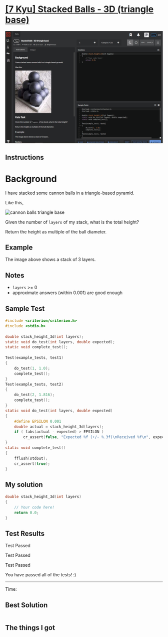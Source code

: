 # [[7 Kyu] Stacked Balls - 3D (triangle base)](https://www.codewars.com/kata/5bbad1082ce5333f8b000006/train/c)

![image](./Problem.png)


## Instructions

# Background

I have stacked some cannon balls in a triangle-based pyramid.

Like this,

![cannon balls triangle base](https://i.imgur.com/ut4ejG1.png)

Given the number of `layers` of my stack, what is the total height?

Return the height as multiple of the ball diameter.

## Example

The image above shows a stack of 3 layers.

## Notes

- `layers` >= 0
- approximate answers (within 0.001) are good enough



## Sample Test

```c
#include <criterion/criterion.h>
#include <stdio.h>

double stack_height_3d(int layers);
static void do_test(int layers, double expected);
static void complete_test();

Test(example_tests, test1)
{
    do_test(1, 1.0);
    complete_test();
}
Test(example_tests, test2)
{
    do_test(2, 1.816);
    complete_test();
}
static void do_test(int layers, double expected)
{
    #define EPSILON 0.001
    double actual = stack_height_3d(layers);
    if ( fabs(actual - expected) > EPSILON )
        cr_assert(false, "Expected %f (+/- %.3f)\nReceived %f\n", expected, EPSILON, actual);
}
static void complete_test()
{
    fflush(stdout);
    cr_assert(true);
}
```



## My solution

```c
double stack_height_3d(int layers)
{
    // Your code here!
    return 0.0;
}
```



## Test Results

Test Passed

Test Passed

Test Passed

You have passed all of the tests! :)

---------

Time: 



## Best Solution

```python

```



## The things I got

